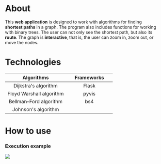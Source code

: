 
# About
This **web application** is designed to work with algorithms for finding **shortest paths** in a graph.
The program also includes functions for working with binary trees.
The user can not only see the shortest path, but also its **route**.
The graph is **interactive**, that is, the user can zoom in, zoom out, or move the nodes.

# Technologies

| &emsp; Algorithms &emsp;         | &emsp; Frameworks &emsp; |
| :---:                            |  :---:                   |
| Dijkstra's algorithm             |  Flask                   |
| Floyd Warshall algorithm         |  pyvis                   |
| Bellman–Ford algorithm           |  bs4                     |
| Johnson's algorithm              | 

# How to use

### Execution example
<img align="center" src="https://github.com/fabl3ss/graph-algorithms/blob/main/sweater/static/template.gif">
